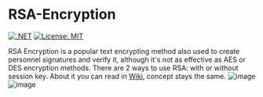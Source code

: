 # RSA-Encryption
[![.NET](https://github.com/xvsvg/RSA-Encryption/actions/workflows/dotnet-desktop.yml/badge.svg)](https://github.com/xvsvg/RSA-Encryption/actions/workflows/dotnet-desktop.yml)
[![License: MIT](https://img.shields.io/badge/License-MIT-yellow.svg)](https://github.com/xvsvg/RSA-Encryption/blob/7b1116f2620874279bd7c8a7ec4fafa1796d4ae5/LICENSE)

RSA Encryption is a popular text encrypting method also used to create personnel signatures and verify it,
although it's not as effective as AES or DES encryption methods. There are 2 ways to use RSA: with or without 
session key. About it you can read in [Wiki][1], concept stays the same.
![image](https://user-images.githubusercontent.com/89912995/197413488-93f34e2d-efa2-4dd0-bc37-f4f69a953905.png)
![image](https://user-images.githubusercontent.com/89912995/197413557-cd63ea64-f1b9-41fb-8927-3be1e3d6494c.png)

[1]: https://github.com/xvsvg/RSA-Encryption/wiki "RSA Wiki"
